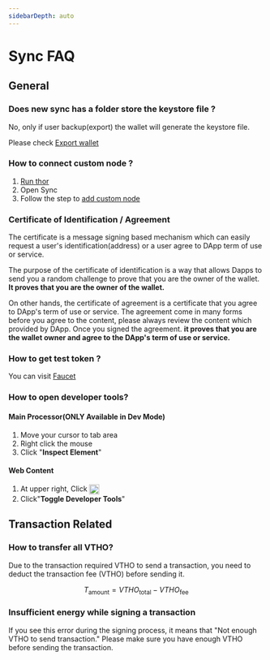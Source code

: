 ```yaml
---
sidebarDepth: auto
---
```

# Sync FAQ

## General
### Does new sync has a folder store the keystore file  ?
No, only if user backup(export)  the wallet will generate the keystore file. 

Please check [Export wallet](./user-guide/#export-keystore)

### How to connect custom node ?
1. [Run thor](../../thor/get-started/installation.html#running-thor)
2. Open Sync
3. Follow the step to [add custom node](./user-guide/browse-dapp-and-web.html#connect-to-a-node)

### Certificate of Identification / Agreement
The certificate is a message signing based mechanism which can easily request a user's identification(address) or a user agree to DApp term of use or service.

The purpose of the certificate of identification is a way that allows Dapps to send you a random challenge to prove that you are the owner of the wallet. **It proves that you are the owner of the wallet.**

On other hands, the certificate of agreement is a certificate that you agree to DApp's term of use or service. The agreement come in many forms before you agree to the content, please always review the content which provided by DApp. Once you signed the agreement. **it  proves that you are the wallet owner and agree to the DApp's term of use or service.**

### How to get test token ?
You can visit [Faucet](https://faucet.vecha.in/)

### How to open developer tools?

#### Main Processor(ONLY Available in Dev Mode)
1. Move your cursor to tab area
2. Right click the mouse
3. Click "**Inspect Element**"

#### Web Content
1. At upper right, Click <img src="~@public/images/sync/menu.png"  height = "20px" align=center />
2. Click"**Toggle Developer Tools**"


## Transaction Related 

### How to transfer all VTHO?
Due to the transaction required VTHO to send a transaction, you need to deduct the transaction fee (VTHO) before sending it. 

$$T_{\textrm{amount}} = VTHO_{\textrm{total}} - VTHO_{\textrm{fee}}$$

### Insufficient energy while signing a transaction
If you see this error during the signing process, it means that "Not enough VTHO to send transaction." Please make sure you have enough VTHO before sending the transaction. 
